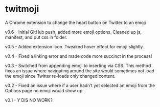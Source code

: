 # twitmoji
A Chrome extension to change the heart button on Twitter to an emoji

v0.6 - Initial GitHub push, added more emoji options. Cleaned up js, manifest, and put css in folder.

v0.5 - Added extension icon. Tweaked hover effect for emoji slightly.

v0.4 - Fixed a linking error and made code more succinct in the process!

v0.3 - Switched from appending emoji to inserting via CSS. This method fixes an issue where navigating around the site would sometimes not load the emoji since Twitter re-loads only changed content.

v0.2 - Fixed an issue where if a user hadn't yet selected an emoji from the Options page no emoji would show up.

v0.1 - Y DIS NO WORK?

